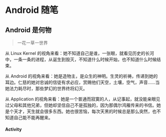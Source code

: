 # Android 随笔

## Android 是何物
	
>一花一草一世界

从 Linux Kernel 的视角来看：她不知道自己是谁，一张眼，就看见历史的长河中，一条一条的进程，从诞生到毁灭，不知道什么时候开始，也不知道什么时候结束。

从 Android 的视角来看：她是造物主，是众生的神明。生灵的祈祷，传递到她的耳边。仁慈的她对忠诚的信徒有求必应，赏赐他们天空，土壤，空气，声音……当她法力耗尽时，那些梦幻的世界终将幻灭。

从 Application 的视角来看：她是一个普通而寂寞的人，从记事起，就没能亲眼见过父母和其他兄弟，但她却坚信自己不是孤独的，因为那偶尔鸿雁传来的书信。她是个天才，天生就会很多东西。她也很苦恼，每次天黑的时候总是那么突然，也不知道自己能不能再醒来。

#### Activity
